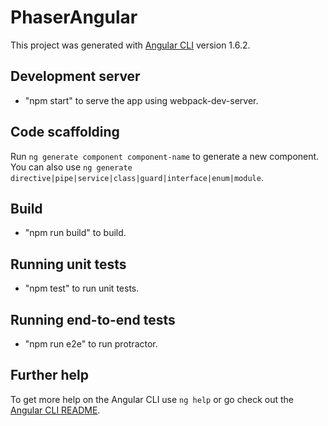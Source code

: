 # PhaserAngular

This project was generated with [Angular CLI](https://github.com/angular/angular-cli) version 1.6.2.

## Development server
   
   - "npm start" to serve the app using webpack-dev-server.

## Code scaffolding

Run `ng generate component component-name` to generate a new component. You can also use `ng generate directive|pipe|service|class|guard|interface|enum|module`.

## Build

- "npm run build" to build.

## Running unit tests

- "npm test" to run unit tests.

## Running end-to-end tests

- "npm run e2e" to run protractor.

## Further help

To get more help on the Angular CLI use `ng help` or go check out the [Angular CLI README](https://github.com/angular/angular-cli/blob/master/README.md).

